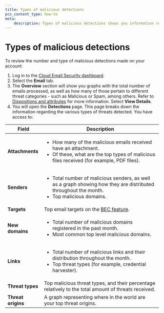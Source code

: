 ```yaml
---
title: Types of malicious detections
pcx_content_type: how-to
meta:
    description: Types of malicious detections shows you information related to the number and types of malicious detections made on your account.
---
```


# Types of malicious detections

To review the number and type of malicious detections made on your account:

1. Log in to the [Cloud Email Security dashboard](https://horizon.area1security.com/users/login).
2. Select the **Email** tab.
3. The **Overview** section will show you graphs with the total number of emails processed, as well as how many of those pertain to different threat categories - such as Malicious or Spam, among others. Refer to [Dispositions and attributes](/email-security/reference/dispositions-and-attributes/) for more information. Select **View Details**.
4. You will open the **Detections** page. This page breaks down the information regarding the various types of threats detected. You have access to:

Field <div style="width:100px"> | Description
--- | ---
**Attachments** | <ul><li>How many of the malicious emails received have an attachment.</li> <li>Of these, what are the top types of malicious files received (for example, PDF files).</li></ul>
**Senders** | <ul><li>Total number of malicious senders, as well as a graph showing how they are distributed throughout the month.</li> <li>Top malicious domains.</li></ul>
**Targets** | Top email targets on the [BEC feature](/email-security/email-configuration/enhanced-detections/business-email-compromise/).
**New domains** | <ul><li>Total number of malicious domains registered in the past month.</li> <li>Most common top level malicious domains.</li></ul>
**Links** | <ul><li>Total number of malicious links and their distribution throughout the month.</li> <li>Top threat types (for example, credential harvester).</li></ul>
**Threat types** | Top malicious threat types, and their percentage relatively to the total amount of threats received. 
**Threat origins** | A graph representing where in the world are your top threat origins.